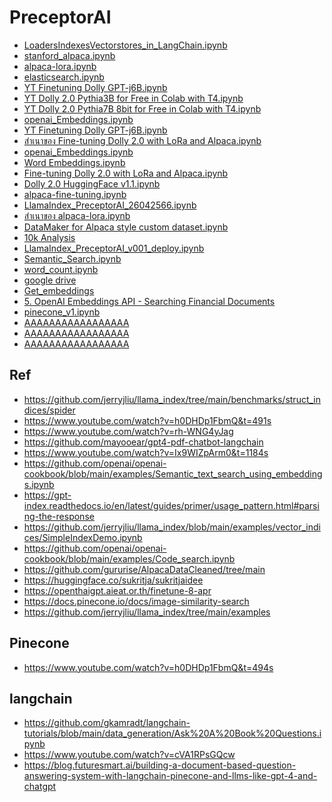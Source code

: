 # PreceptorAI
- <a href="https://colab.research.google.com/drive/1Cb4GRcgRdYddWbSLD4BVz8lkU7JbIoX_?usp=sharing">LoadersIndexesVectorstores_in_LangChain.ipynb</a>
- <a href="https://colab.research.google.com/drive/1Mz4rNJpW3FVZalXuwZkglMvWk6VPI-GU?usp=sharing">stanford_alpaca.ipynb</a>
- <a href="https://colab.research.google.com/drive/1eWAmesrW99p7e1nah5bipn0zikMb8XYC?usp=sharing">alpaca-lora.ipynb</a>
- <a href="https://colab.research.google.com/drive/1NwSs90-Qw3A8d4YGvxqcbrRYVxZvJ6Nv?usp=sharing">elasticsearch.ipynb</a>
- <a href="https://colab.research.google.com/drive/1pJ3wV49OmrspwAfg52_Y6f5B7MILWTxR?usp=sharing">YT Finetuning Dolly GPT-j6B.ipynb</a>
- <a href="https://colab.research.google.com/drive/12L5m5l5TDdDo3X_6AgXa0GgTbzjGdCqY?usp=sharing">YT Dolly 2.0 Pythia3B for Free in Colab with T4.ipynb</a>
- <a href="https://colab.research.google.com/drive/1vICkU3gE_eLkVzCn-rQX34F8aiA7fuoy?usp=sharing">YT Dolly 2.0 Pythia7B 8bit for Free in Colab with T4.ipynb</a>
- <a href="https://colab.research.google.com/drive/1TNl0TauK2GDNkyMEd7r7dtIZK93imqOi?usp=sharing">openai_Embeddings.ipynb</a>
- <a href="https://colab.research.google.com/drive/1DcGJWBp-1_k6uFmIGHycclER83HHolH-?usp=sharing">YT Finetuning Dolly GPT-j6B.ipynb</a>
- <a href="https://colab.research.google.com/drive/1RTcy0lF4PNK1wrrMJNO8qj4hSXBRATNh?usp=sharing">สำเนาของ Fine-tuning Dolly 2.0 with LoRa and Alpaca.ipynb</a>
- <a href="https://colab.research.google.com/drive/1iBs8Si0bcstjSnbvZrsulzaPRc0NVoz3?usp=sharing">openai_Embeddings.ipynb</a>
- <a href="https://colab.research.google.com/drive/1tttDqgnWL9yJtmlOFXJqA-BjQ1Pyfpax?usp=sharing">Word Embeddings.ipynb</a>
- <a href="https://colab.research.google.com/drive/1n5U13L0Bzhs32QO_bls5jwuZR62GPSwE?usp=sharing">Fine-tuning Dolly 2.0 with LoRa and Alpaca.ipynb</a>
- <a href="https://colab.research.google.com/drive/1A8Prplbjr16hy9eGfWd3-r34FOuccB2c?usp=sharing">Dolly 2.0 HuggingFace v1.1.ipynb</a>
- <a href="https://colab.research.google.com/drive/1X85FLniXx_NyDsh_F_aphoIAy63DKQ7d?usp=sharing">alpaca-fine-tuning.ipynb</a>
- <a href="https://colab.research.google.com/drive/1EuS_z3VzDDhux0pIp4U_NRYkHTthbd2H?usp=sharing">LlamaIndex_PreceptorAI_26042566.ipynb</a>
- <a href="https://colab.research.google.com/drive/10knmGv7iaIRo1FXVoiotj0RT68Ty1YvJ?usp=sharing">สำเนาของ alpaca-lora.ipynb</a>
- <a href="https://colab.research.google.com/drive/1WSWLr7Cp_xQWeMT1f1lwUs-tU_nhRszp?usp=sharing">DataMaker for Alpaca style custom dataset.ipynb</a>
- <a href="https://colab.research.google.com/drive/1uL1TdMbR4kqa0Ksrd_Of_jWSxWt1ia7o?usp=sharing">10k Analysis</a>
- <a href="https://colab.research.google.com/drive/1xJ_kImW4orTIzP2fIbQn7MGrnxtJllgD?usp=sharing">LlamaIndex_PreceptorAI_v001_deploy.ipynb</a>
- <a href="https://colab.research.google.com/github/openai/openai-cookbook/blob/master/examples/vector_databases/pinecone/Semantic_Search.ipynb">Semantic_Search.ipynb</a>
- <a href="https://colab.research.google.com/drive/11F1M3bV6WQ4-a-j2P7YCmMxwiKJAUhIh?usp=sharing">word_count.ipynb</a>
- <a href="https://drive.google.com/drive/u/0/folders/1u4Gx9ikU11UFpN-6kJ0D5ODQ4H1-68ZR">google drive</a>
- <a href="https://github.com/openai/openai-cookbook/blob/main/examples/Get_embeddings.ipynb">Get_embeddings</a>
- <a href="https://www.youtube.com/watch?v=xzHhZh7F25I&t=163s">5. OpenAI Embeddings API - Searching Financial Documents</a>
- <a href="https://colab.research.google.com/drive/1aWuk9gBbn1WkLR7y-SV-8Uky7-wNM0yS?usp=sharing">pinecone_v1.ipynb</a>
- <a href="AAAAAAAAAAAAAAAAA">AAAAAAAAAAAAAAAAA</a>
- <a href="AAAAAAAAAAAAAAAAA">AAAAAAAAAAAAAAAAA</a>
- <a href="AAAAAAAAAAAAAAAAA">AAAAAAAAAAAAAAAAA</a>


## Ref
- https://github.com/jerryjliu/llama_index/tree/main/benchmarks/struct_indices/spider
- https://www.youtube.com/watch?v=h0DHDp1FbmQ&t=491s
- https://www.youtube.com/watch?v=rh-WNG4yJag
- https://github.com/mayooear/gpt4-pdf-chatbot-langchain
- https://www.youtube.com/watch?v=Ix9WIZpArm0&t=1184s
- https://github.com/openai/openai-cookbook/blob/main/examples/Semantic_text_search_using_embeddings.ipynb
- https://gpt-index.readthedocs.io/en/latest/guides/primer/usage_pattern.html#parsing-the-response
- https://github.com/jerryjliu/llama_index/blob/main/examples/vector_indices/SimpleIndexDemo.ipynb
- https://github.com/openai/openai-cookbook/blob/main/examples/Code_search.ipynb
- https://github.com/gururise/AlpacaDataCleaned/tree/main
- https://huggingface.co/sukritja/sukritjaidee
- https://openthaigpt.aieat.or.th/finetune-8-apr
- https://docs.pinecone.io/docs/image-similarity-search 
- https://github.com/jerryjliu/llama_index/tree/main/examples

## Pinecone
- https://www.youtube.com/watch?v=h0DHDp1FbmQ&t=494s

## langchain
- https://github.com/gkamradt/langchain-tutorials/blob/main/data_generation/Ask%20A%20Book%20Questions.ipynb
- https://www.youtube.com/watch?v=cVA1RPsGQcw
- https://blog.futuresmart.ai/building-a-document-based-question-answering-system-with-langchain-pinecone-and-llms-like-gpt-4-and-chatgpt





